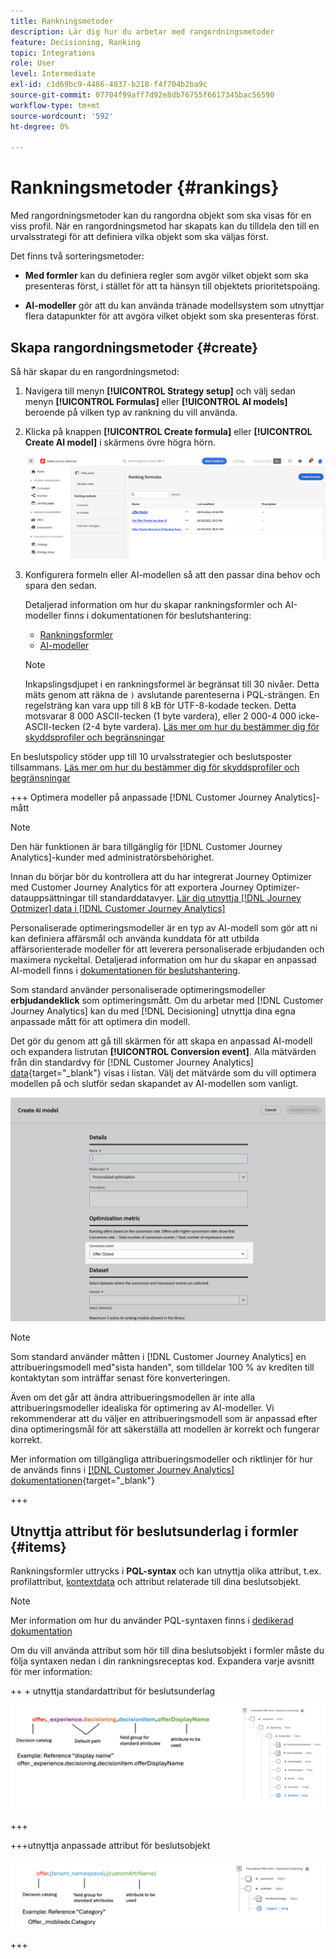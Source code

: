 ```yaml
---
title: Rankningsmetoder
description: Lär dig hur du arbetar med rangordningsmetoder
feature: Decisioning, Ranking
topic: Integrations
role: User
level: Intermediate
exl-id: c1d69bc9-4486-4037-b218-f4f704b2ba9c
source-git-commit: 07704f99aff7d92e8db76755f6617345bac56590
workflow-type: tm+mt
source-wordcount: '592'
ht-degree: 0%

---
```


# Rankningsmetoder {#rankings}

Med rangordningsmetoder kan du rangordna objekt som ska visas för en viss profil. När en rangordningsmetod har skapats kan du tilldela den till en urvalsstrategi för att definiera vilka objekt som ska väljas först.

Det finns två sorteringsmetoder:

* **Med formler** kan du definiera regler som avgör vilket objekt som ska presenteras först, i stället för att ta hänsyn till objektets prioritetspoäng.

* **AI-modeller** gör att du kan använda tränade modellsystem som utnyttjar flera datapunkter för att avgöra vilket objekt som ska presenteras först.

## Skapa rangordningsmetoder {#create}

Så här skapar du en rangordningsmetod:

1. Navigera till menyn **[!UICONTROL Strategy setup]** och välj sedan menyn **[!UICONTROL Formulas]** eller **[!UICONTROL AI models]** beroende på vilken typ av rankning du vill använda.

1. Klicka på knappen **[!UICONTROL Create formula]** eller **[!UICONTROL Create AI model]** i skärmens övre högra hörn.

   ![](assets/ranking-create.png)

1. Konfigurera formeln eller AI-modellen så att den passar dina behov och spara den sedan.

   Detaljerad information om hur du skapar rankningsformler och AI-modeller finns i dokumentationen för beslutshantering:

   * [Rankningsformler](exd-ranking-formulas.md)
   * [AI-modeller](../offers/ranking/ai-models.md)

   >[!NOTE]
   >
   >Inkapslingsdjupet i en rankningsformel är begränsat till 30 nivåer. Detta mäts genom att räkna de `)` avslutande parenteserna i PQL-strängen. En regelsträng kan vara upp till 8 kB för UTF-8-kodade tecken. Detta motsvarar 8 000 ASCII-tecken (1 byte vardera), eller 2 000-4 000 icke-ASCII-tecken (2-4 byte vardera). [Läs mer om hur du bestämmer dig för skyddsprofiler och begränsningar](gs-experience-decisioning.md#guardrails)

En beslutspolicy stöder upp till 10 urvalsstrategier och beslutsposter tillsammans. [Läs mer om hur du bestämmer dig för skyddsprofiler och begränsningar](gs-experience-decisioning.md#guardrails)

+++ Optimera modeller på anpassade [!DNL Customer Journey Analytics]-mått

>[!NOTE]
>
>Den här funktionen är bara tillgänglig för [!DNL Customer Journey Analytics]-kunder med administratörsbehörighet.
>
>Innan du börjar bör du kontrollera att du har integrerat Journey Optimizer med Customer Journey Analytics för att exportera Journey Optimizer-datauppsättningar till standarddatavyer. [Lär dig utnyttja [!DNL Journey Optmizer] data i [!DNL Customer Journey Analytics]](../reports/cja-ajo.md)

Personaliserade optimeringsmodeller är en typ av AI-modell som gör att ni kan definiera affärsmål och använda kunddata för att utbilda affärsorienterade modeller för att leverera personaliserade erbjudanden och maximera nyckeltal. Detaljerad information om hur du skapar en anpassad AI-modell finns i [dokumentationen för beslutshantering](../offers/ranking/personalized-optimization-model.md).

Som standard använder personaliserade optimeringsmodeller **erbjudandeklick** som optimeringsmått. Om du arbetar med [!DNL Customer Journey Analytics] kan du med [!DNL Decisioning] utnyttja dina egna anpassade mått för att optimera din modell.

Det gör du genom att gå till skärmen för att skapa en anpassad AI-modell och expandera listrutan **[!UICONTROL Conversion event]**. Alla mätvärden från din standardvy för [!DNL Customer Journey Analytics] [data](https://experienceleague.adobe.com/en/docs/analytics-platform/using/cja-dataviews/data-views){target="_blank"} visas i listan. Välj det mätvärde som du vill optimera modellen på och slutför sedan skapandet av AI-modellen som vanligt.

![](assets/ai-ranking-custom-metrics.png)

>[!NOTE]
>
>Som standard använder måtten i [!DNL Customer Journey Analytics] en attribueringsmodell med&quot;sista handen&quot;, som tilldelar 100 % av krediten till kontaktytan som inträffar senast före konverteringen.
>
>Även om det går att ändra attribueringsmodellen är inte alla attribueringsmodeller idealiska för optimering av AI-modeller. Vi rekommenderar att du väljer en attribueringsmodell som är anpassad efter dina optimeringsmål för att säkerställa att modellen är korrekt och fungerar korrekt.
>
>Mer information om tillgängliga attribueringsmodeller och riktlinjer för hur de används finns i [[!DNL Customer Journey Analytics] dokumentationen](https://experienceleague.adobe.com/en/docs/analytics-platform/using/cja-dataviews/component-settings/attribution){target="_blank"}

+++

## Utnyttja attribut för beslutsunderlag i formler {#items}

Rankningsformler uttrycks i **PQL-syntax** och kan utnyttja olika attribut, t.ex. profilattribut, [kontextdata](context-data.md) och attribut relaterade till dina beslutsobjekt.

>[!NOTE]
>
>Mer information om hur du använder PQL-syntaxen finns i [dedikerad dokumentation](https://experienceleague.adobe.com/docs/experience-platform/segmentation/pql/overview.html)

Om du vill använda attribut som hör till dina beslutsobjekt i formler måste du följa syntaxen nedan i din rankningsreceptas kod. Expandera varje avsnitt för mer information:

++ + utnyttja standardattribut för beslutsunderlag

![](assets/formula-attribute.png)

+++

+++utnyttja anpassade attribut för beslutsobjekt

![](assets/formula-attribute-custom.png)

+++
